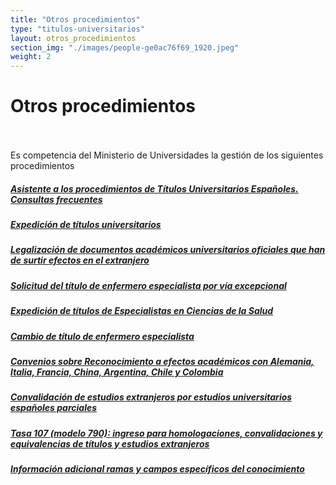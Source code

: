 ```yaml
---
title: "Otros procedimientos"
type: "titulos-universitarios"
layout: otros_procedimientos
section_img: "./images/people-ge0ac76f69_1920.jpeg"
weight: 2
---
```

# Otros procedimientos     
<br><br>
Es competencia del Ministerio de Universidades la gestión de los siguientes procedimientos
<div class="row">
                    <div class="col-12 public_info_label">
                        <a class="card" href="{{<siteurl>}}sistema-universitario/gestion-de-titulos-universitarios/titulos-universitarios/otros-procedimientos/asistente-procedimientos/">
                            <div class="card-body">
                                <h5 class="card-title">Asistente a los procedimientos de Títulos Universitarios Españoles. Consultas frecuentes</h5>
                                <i class="icon far fa-arrow-alt-circle-right"></i>
                                <i class="icon hover fas fa-arrow-alt-circle-right"></i>
                            </div>
                        </a>
                    </div>
					<div class="col-12 public_info_label">
                        <a class="card" href="{{<siteurl>}}sistema-universitario/gestion-de-titulos-universitarios/titulos-universitarios/otros-procedimientos/expedicion-titulos/">
                            <div class="card-body">
                                <h5 class="card-title">Expedición de títulos universitarios</h5>
                                <i class="icon far fa-arrow-alt-circle-right"></i>
                                <i class="icon hover fas fa-arrow-alt-circle-right"></i>
                            </div>
                        </a>
                    </div>
					<div class="col-12 public_info_label">
                        <a class="card" href="{{<siteurl>}}sistema-universitario/gestion-de-titulos-universitarios/titulos-universitarios/otros-procedimientos/legalizacion-documento/">
                            <div class="card-body">
                                <h5 class="card-title">Legalización de documentos académicos universitarios oficiales que han de surtir efectos en el extranjero</h5>
                                <i class="icon far fa-arrow-alt-circle-right"></i>
                                <i class="icon hover fas fa-arrow-alt-circle-right"></i>
                            </div>
                        </a>
                    </div>
					<div class="col-12 public_info_label">
                        <a class="card" href="{{<siteurl>}}sistema-universitario/gestion-de-titulos-universitarios/titulos-universitarios/otros-procedimientos/titulo-enfermero/">
                            <div class="card-body">
                                <h5 class="card-title">Solicitud del título de enfermero especialista por vía excepcional</h5>
                                <i class="icon far fa-arrow-alt-circle-right"></i>
                                <i class="icon hover fas fa-arrow-alt-circle-right"></i>
                            </div>
                        </a>
                    </div>
					<div class="col-12 public_info_label">
                        <a class="card" href="{{<siteurl>}}sistema-universitario/gestion-de-titulos-universitarios/titulos-universitarios/otros-procedimientos/expedicion-titulos-especialista-ciencia-salud/">
                            <div class="card-body">
                                <h5 class="card-title">Expedición de títulos de Especialistas en Ciencias de la Salud</h5>
                                <i class="icon far fa-arrow-alt-circle-right"></i>
                                <i class="icon hover fas fa-arrow-alt-circle-right"></i>
                            </div>
                        </a>
                    </div>
					<div class="col-12 public_info_label">
                        <a class="card" href="{{<siteurl>}}sistema-universitario/gestion-de-titulos-universitarios/titulos-universitarios/otros-procedimientos/cambio-titulo-enfermero-especialista/">
                            <div class="card-body">
                                <h5 class="card-title">Cambio de título de enfermero especialista</h5>
                                <p> </p>
                                <i class="icon far fa-arrow-alt-circle-right"></i>
                                <i class="icon hover fas fa-arrow-alt-circle-right"></i>
                            </div>
                        </a>
                    </div>
					<div class="col-12 public_info_label">
                        <a class="card" href="{{<siteurl>}}sistema-universitario/gestion-de-titulos-universitarios/titulos-universitarios/otros-procedimientos/convenio-reconocimiento-Alemania/">
                            <div class="card-body">
                                <h5 class="card-title">Convenios sobre Reconocimiento a efectos académicos con Alemania, Italia, Francia, China, Argentina, Chile y Colombia</h5>
                                <i class="icon far fa-arrow-alt-circle-right"></i>
                                <i class="icon hover fas fa-arrow-alt-circle-right"></i>
                            </div>
                        </a>
                    </div>
					<div class="col-12 public_info_label">
                        <a class="card" href="{{<siteurl>}}sistema-universitario/gestion-de-titulos-universitarios/titulos-universitarios/otros-procedimientos/convalidacion-estudios-extranjeros/">
                            <div class="card-body">
                                <h5 class="card-title">Convalidación de estudios extranjeros por estudios universitarios españoles parciales</h5>
                                <i class="icon far fa-arrow-alt-circle-right"></i>
                                <i class="icon hover fas fa-arrow-alt-circle-right"></i>
                            </div>
                        </a>
                    </div>
					<div class="col-12 public_info_label">
                        <a class="card" href="{{<siteurl>}}sistema-universitario/gestion-de-titulos-universitarios/titulos-universitarios/otros-procedimientos/tasa-107/">
                            <div class="card-body">
                                <h5 class="card-title">Tasa 107 (modelo 790): ingreso para homologaciones, convalidaciones y equivalencias de títulos y estudios extranjeros</h5>
                                <i class="icon far fa-arrow-alt-circle-right"></i>
                                <i class="icon hover fas fa-arrow-alt-circle-right"></i>
                            </div>
                        </a>
                    </div>
					<div class="col-12 public_info_label">
                        <a class="card" href="{{<siteurl>}}documentos/PDF/sistema_universitario/gestion_titulos/otros_procedimientos/tasa107/apendiceICINE.pdf" target="_blank">
                            <div class="card-body">
                                <h5 class="card-title">Información adicional ramas y campos específicos del conocimiento</h5>
                                <i class="icon far fa-arrow-alt-circle-right"></i>
                                <i class="icon hover fas fa-arrow-alt-circle-right"></i>
                            </div>
                        </a>
                    </div>
                </div>